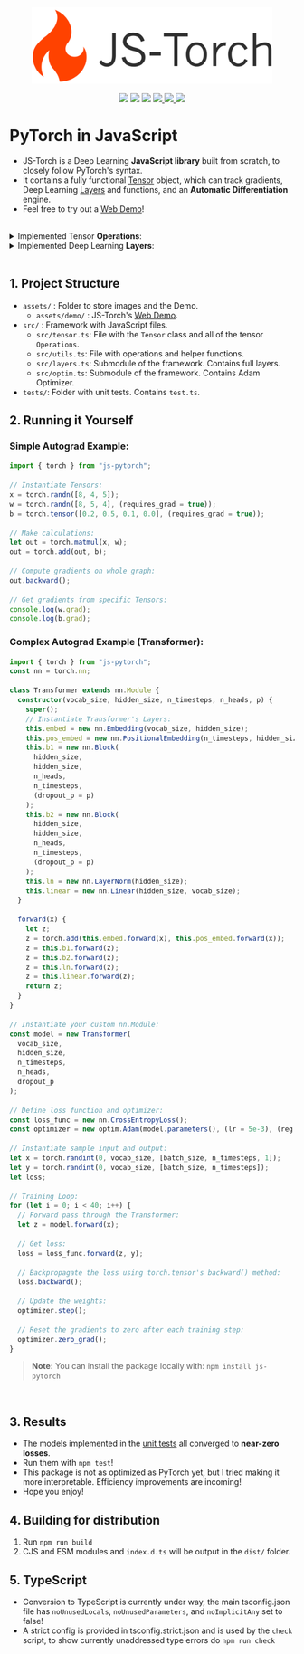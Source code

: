 <p align="center">
  <img src="./assets/logo.png" alt="js-torch" height="135">
</p>

<p align="center">
    <a href="https://github.com/eduardoleao052/js-torch/actions/workflows/test.yml/badge.svg" alt="Unit Tests">
        <img src="https://github.com/eduardoleao052/js-torch/actions/workflows/test.yml/badge.svg" /></a>
    <a href="https://github.com/eduardoleao052/js-torch/pulse" alt="Activity">
        <img src="https://img.shields.io/github/commit-activity/m/eduardoleao052/js-torch" /></a>
    <a href="https://github.com/eduardoleao052/js-torch/graphs/contributors" alt="Contributors">
        <img src="https://img.shields.io/github/contributors/eduardoleao052/js-torch" /></a>
    <a href="https://github.com/eduardoleao052/js-torch">
        <img src="https://img.shields.io/badge/language-JavaScript-yellow">
    </a>
    <a href="mailto:eduardoleao052@usp.br">
        <img src="https://img.shields.io/badge/-Email-red?style=flat-square&logo=gmail&logoColor=white">
    </a>
    <a href="https://www.linkedin.com/in/eduardoleao052/">
        <img src="https://img.shields.io/badge/-Linkedin-blue?style=flat-square&logo=linkedin">
    </a>
</p>

# PyTorch in JavaScript

- JS-Torch is a Deep Learning **JavaScript library** built from scratch, to closely follow PyTorch's syntax.
- It contains a fully functional [Tensor](src/tensor.ts) object, which can track gradients, Deep Learning [Layers](src/layers.ts) and functions, and an **Automatic Differentiation** engine.
- Feel free to try out a <a href="https://eduardoleao052.github.io/js-torch/assets/demo/demo.html" target="blank">Web Demo</a>!

<br>

<details>
<summary> Implemented Tensor <b>Operations</b>: </summary>

<br/>

- [Add](https://github.com/eduardoleao052/js-torch/blob/07c1286867b952f32c0e904033214253e8812090/src/tensor.js#L346-L401)
- [Subtract](https://github.com/eduardoleao052/js-torch/blob/07c1286867b952f32c0e904033214253e8812090/src/tensor.js#L404-L438)
- [Multiply](https://github.com/eduardoleao052/js-torch/blob/07c1286867b952f32c0e904033214253e8812090/src/tensor.js#L441-L496)
- [Divide](https://github.com/eduardoleao052/js-torch/blob/07c1286867b952f32c0e904033214253e8812090/src/tensor.js#L498-L557)
- [Matrix Multiply](https://github.com/eduardoleao052/js-torch/blob/07c1286867b952f32c0e904033214253e8812090/src/tensor.js#L560-L621)
- [Power](https://github.com/eduardoleao052/js-torch/blob/07c1286867b952f32c0e904033214253e8812090/src/tensor.js#L625-L663)
- [Square Root](https://github.com/eduardoleao052/js-torch/blob/07c1286867b952f32c0e904033214253e8812090/src/tensor.js#L666-L704)
- [Exponentiate](https://github.com/eduardoleao052/js-torch/blob/07c1286867b952f32c0e904033214253e8812090/src/tensor.js#706-L744)
- [Log](https://github.com/eduardoleao052/js-torch/blob/07c1286867b952f32c0e904033214253e8812090/src/tensor.js#L746-L785)
- [Sum](https://github.com/eduardoleao052/js-torch/blob/07c1286867b952f32c0e904033214253e8812090/src/tensor.js#L790-L842)
- [Mean](https://github.com/eduardoleao052/js-torch/blob/07c1286867b952f32c0e904033214253e8812090/src/tensor.js#L844-L894)
- [Variance](https://github.com/eduardoleao052/js-torch/blob/07c1286867b952f32c0e904033214253e8812090/src/tensor.js#L896-L949)
- [Transpose](https://github.com/eduardoleao052/js-torch/blob/07c1286867b952f32c0e904033214253e8812090/src/tensor.js#L953-L1008)
- [At](https://github.com/eduardoleao052/js-torch/blob/07c1286867b952f32c0e904033214253e8812090/src/tensor.js#L1010-L1060)
- [MaskedFill](https://github.com/eduardoleao052/js-torch/blob/07c1286867b952f32c0e904033214253e8812090/src/tensor.js#L1062-L1095)
- [Reshape](https://github.com/eduardoleao052/js-torch/blob/07c1286867b952f32c0e904033214253e8812090/src/tensor.js#L1097-L1129)

</details>

<details>
<summary> Implemented Deep Learning <b>Layers</b>: </summary>

<br/>

- [nn.Linear](https://github.com/eduardoleao052/js-torch/blob/a158c91db9775a88fae6ed2d0f76d6d8ee6f9d23/src/layers.js#L60-L88)
- [nn.MultiHeadSelfAttention](https://github.com/eduardoleao052/js-torch/blob/a158c91db9775a88fae6ed2d0f76d6d8ee6f9d23/src/layers.js#L90-L163)
- [nn.FullyConnected](https://github.com/eduardoleao052/js-torch/blob/a158c91db9775a88fae6ed2d0f76d6d8ee6f9d23/src/layers.js#L165-L194)
- [nn.Block](https://github.com/eduardoleao052/js-torch/blob/a158c91db9775a88fae6ed2d0f76d6d8ee6f9d23/src/layers.js#L196-L226)
- [nn.Embedding](https://github.com/eduardoleao052/js-torch/blob/a158c91db9775a88fae6ed2d0f76d6d8ee6f9d23/src/layers.js#L231-L260)
- [nn.PositionalEmbedding](https://github.com/eduardoleao052/js-torch/blob/a158c91db9775a88fae6ed2d0f76d6d8ee6f9d23/src/layers.js#L262-L291)
- [nn.ReLU](https://github.com/eduardoleao052/js-torch/blob/a158c91db9775a88fae6ed2d0f76d6d8ee6f9d23/src/layers.js#L296-L325)
- [nn.Softmax](https://github.com/eduardoleao052/js-torch/blob/a158c91db9775a88fae6ed2d0f76d6d8ee6f9d23/src/layers.js#L327-L346)
- [nn.Dropout](https://github.com/eduardoleao052/js-torch/blob/a158c91db9775a88fae6ed2d0f76d6d8ee6f9d23/src/layers.js#L351-L376)
- [nn.LayerNorm](https://github.com/eduardoleao052/js-torch/blob/a158c91db9775a88fae6ed2d0f76d6d8ee6f9d23/src/layers.js#L378-L397)
- [nn.CrossEntropyLoss](https://github.com/eduardoleao052/js-torch/blob/a158c91db9775a88fae6ed2d0f76d6d8ee6f9d23/src/layers.js#L400-L441)

</details>
<br/>

## 1. Project Structure

- `assets/` : Folder to store images and the Demo.
  - `assets/demo/` : JS-Torch's [Web Demo](https://eduardoleao052.github.io/js-torch/assets/demo/demo.html).
- `src/` : Framework with JavaScript files.
  - `src/tensor.ts`: File with the `Tensor` class and all of the tensor `Operations`.
  - `src/utils.ts`: File with operations and helper functions.
  - `src/layers.ts`: Submodule of the framework. Contains full layers.
  - `src/optim.ts`: Submodule of the framework. Contains Adam Optimizer.
- `tests/`: Folder with unit tests. Contains `test.ts`.

## 2. Running it Yourself

### Simple Autograd Example:

```typescript
import { torch } from "js-pytorch";

// Instantiate Tensors:
x = torch.randn([8, 4, 5]);
w = torch.randn([8, 5, 4], (requires_grad = true));
b = torch.tensor([0.2, 0.5, 0.1, 0.0], (requires_grad = true));

// Make calculations:
let out = torch.matmul(x, w);
out = torch.add(out, b);

// Compute gradients on whole graph:
out.backward();

// Get gradients from specific Tensors:
console.log(w.grad);
console.log(b.grad);
```

### Complex Autograd Example (Transformer):

```typescript
import { torch } from "js-pytorch";
const nn = torch.nn;

class Transformer extends nn.Module {
  constructor(vocab_size, hidden_size, n_timesteps, n_heads, p) {
    super();
    // Instantiate Transformer's Layers:
    this.embed = new nn.Embedding(vocab_size, hidden_size);
    this.pos_embed = new nn.PositionalEmbedding(n_timesteps, hidden_size);
    this.b1 = new nn.Block(
      hidden_size,
      hidden_size,
      n_heads,
      n_timesteps,
      (dropout_p = p)
    );
    this.b2 = new nn.Block(
      hidden_size,
      hidden_size,
      n_heads,
      n_timesteps,
      (dropout_p = p)
    );
    this.ln = new nn.LayerNorm(hidden_size);
    this.linear = new nn.Linear(hidden_size, vocab_size);
  }

  forward(x) {
    let z;
    z = torch.add(this.embed.forward(x), this.pos_embed.forward(x));
    z = this.b1.forward(z);
    z = this.b2.forward(z);
    z = this.ln.forward(z);
    z = this.linear.forward(z);
    return z;
  }
}

// Instantiate your custom nn.Module:
const model = new Transformer(
  vocab_size,
  hidden_size,
  n_timesteps,
  n_heads,
  dropout_p
);

// Define loss function and optimizer:
const loss_func = new nn.CrossEntropyLoss();
const optimizer = new optim.Adam(model.parameters(), (lr = 5e-3), (reg = 0));

// Instantiate sample input and output:
let x = torch.randint(0, vocab_size, [batch_size, n_timesteps, 1]);
let y = torch.randint(0, vocab_size, [batch_size, n_timesteps]);
let loss;

// Training Loop:
for (let i = 0; i < 40; i++) {
  // Forward pass through the Transformer:
  let z = model.forward(x);

  // Get loss:
  loss = loss_func.forward(z, y);

  // Backpropagate the loss using torch.tensor's backward() method:
  loss.backward();

  // Update the weights:
  optimizer.step();

  // Reset the gradients to zero after each training step:
  optimizer.zero_grad();
}
```

> **Note:** You can install the package locally with: `npm install js-pytorch`

<br/>

## 3. Results

- The models implemented in the [unit tests](tests/test.ts) all converged to **near-zero losses**.
- Run them with `npm test`!
- This package is not as optimized as PyTorch yet, but I tried making it more interpretable. Efficiency improvements are incoming!
- Hope you enjoy!

## 4. Building for distribution

1. Run `npm run build`
2. CJS and ESM modules and `index.d.ts` will be output in the `dist/` folder.

## 5. TypeScript

- Conversion to TypeScript is currently under way, the main tsconfig.json file has `noUnusedLocals`, `noUnusedParameters`, and `noImplicitAny` set to false!
- A strict config is provided in tsconfig.strict.json and is used by the `check` script, to show currently unaddressed type errors do `npm run check`
